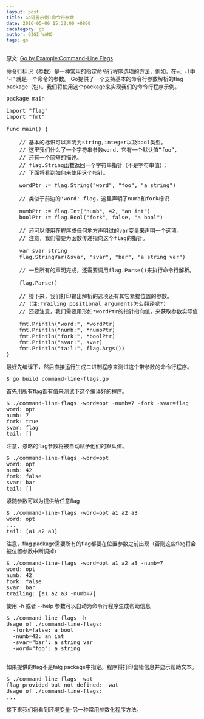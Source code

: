 ```yaml
---
layout: post
title: Go语言示例:命令行参数
date: 2016-05-06 15:32:00 +0800
cacategory: go
author: GIGI WANG
tags: go
---
```

[sc_url]:https://gobyexample.com/
原文: [Go by Example:Command-Line Flags][sc_url]

命令行标识（参数）是一种常用的指定命令行程序选项的方法，例如，在`wc -l`中 “-l” 就是一个命令的参数。
Go提供了一个支持基本的命令行参数解析的flag package（包）。我们将使用这个package来实现我们的命令行程序示例。

<pre>
package main

import "flag"
import "fmt"

func main() {

    // 基本的标识可以声明为string,integer以及bool类型。
    // 这里我们什么了一个字符串参数word，它有一个默认值“foo”，
    // 还有一个简短的描述。
    // flag.String函数返回一个字符串指针（不是字符串值）；
    // 下面将看到如何来使用这个指针。
    
    wordPtr := flag.String("word", "foo", "a string")

    // 类似于前边的'word' flag，这里声明了numb和fork标识.
 
    numbPtr := flag.Int("numb", 42, "an int")
    boolPtr := flag.Bool("fork", false, "a bool")

    // 还可以使用在程序成任何地方声明过的var变量来声明一个选项。 
    // 注意，我们需要为函数传递指向这个flag的指针。
    
    var svar string
    flag.StringVar(&svar, "svar", "bar", "a string var")

    // 一旦所有的声明完成，还需要调用flag.Parse()来执行命令行解析。
    
    flag.Parse()

    // 接下来，我们打印输出解析的选项还有其它紧接位置的参数。
    // (注:Trailing positional arguments怎么翻译呢?)
    // 还要注意，我们需要用形如*wordPtr的指针指向值，来获取参数实际值。
    
    fmt.Println("word:", *wordPtr)
    fmt.Println("numb:", *numbPtr)
    fmt.Println("fork:", *boolPtr)
    fmt.Println("svar:", svar)
    fmt.Println("tail:", flag.Args())
}
</pre>

最好先编译下，然后直接运行生成二进制程序来测试这个带参数的命令行程序。
<pre>
$ go build command-line-flags.go
</pre>

首先用所有flag都有值来测试下这个编译好的程序。
<pre>
$ ./command-line-flags -word=opt -numb=7 -fork -svar=flag
word: opt
numb: 7
fork: true
svar: flag
tail: []
</pre>
注意，忽略的flag参数将被自动赋予他们的默认值。
<pre>
$ ./command-line-flags -word=opt
word: opt
numb: 42
fork: false
svar: bar
tail: []
</pre>

紧随参数可以为提供给任意flag
<pre>
$ ./command-line-flags -word=opt a1 a2 a3
word: opt
...
tail: [a1 a2 a3]
</pre>

注意，flag package需要所有的flag都要在位置参数之前出现（否则这些flag将会被位置参数中断调掉）
<pre>
$ ./command-line-flags -word=opt a1 a2 a3 -numb=7
word: opt
numb: 42
fork: false
svar: bar
trailing: [a1 a2 a3 -numb=7]
</pre>

使用 -h 或者 --help 参数可以自动为命令行程序生成帮助信息
<pre>
$ ./command-line-flags -h
Usage of ./command-line-flags:
  -fork=false: a bool
  -numb=42: an int
  -svar="bar": a string var
  -word="foo": a string
 </pre>
 
如果提供的flag不是falg package中指定。程序将打印出错信息并显示帮助文本。
<pre>
$ ./command-line-flags -wat
flag provided but not defined: -wat
Usage of ./command-line-flags:
...
</pre>

接下来我们将看到环境变量-另一种常用参数化程序方法。
